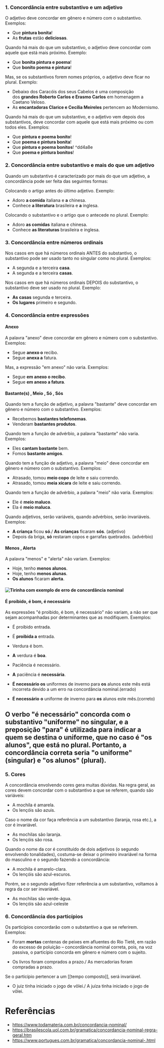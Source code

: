 ### 1. Concordância entre substantivo e um adjetivo

O adjetivo deve concordar em gênero e número com o substantivo. Exemplos:

- Que **pintura bonita**!
- As **frutas** estão **deliciosas**.

Quando há mais do que um substantivo, o adjetivo deve concordar com aquele que está mais próximo. Exemplo:

- Que **bonita pintura e poema**!
- Que **bonito poema e pintura**!

Mas, se os substantivos forem nomes próprios, o adjetivo deve ficar no plural. Exemplo:

- Debaixo dos Caracóis dos seus Cabelos é uma composição dos **grandes Roberto Carlos e Erasmo Carlos** em homenagem a Caetano Veloso.
- As **encantadoras Clarice e Cecília Meireles** pertencem ao Modernismo.

Quando há mais do que um substantivo, e o adjetivo vem depois dos substantivos, deve concordar com aquele que está mais próximo ou com todos eles. Exemplos:

- Que **pintura e poema bonito**!
- Que **poema e pintura bonita**!
- Que **pintura e poema bonitos**! ^dd4a8e
- Que **poema e pintura bonitos**!

### 2. Concordância entre substantivo e mais do que um adjetivo

Quando um substantivo é caracterizado por mais do que um adjetivo, a concordância pode ser feita das seguintes formas:

Colocando o artigo antes do último adjetivo. Exemplo:

- Adoro **a comida** italiana e **a** chinesa.
- Conhece **a literatura** brasileira e **a** inglesa.

Colocando o substantivo e o artigo que o antecede no plural. Exemplo:

- Adoro **as comidas** italiana e chinesa.
- Conhece **as literaturas** brasileira e inglesa.

### 3. Concordância entre números ordinais

Nos casos em que há números ordinais ANTES do substantivo, o substantivo pode ser usado tanto no singular como no plural. Exemplos:

- A segunda e a terceira **casa**.
- A segunda e a terceira **casas**.

Nos casos em que há números ordinais DEPOIS do substantivo, o substantivo deve ser usado no plural. Exemplo:

- **As casas** segunda e terceira.
- **Os lugares** primeiro e segundo.

### 4. Concordância entre expressões

#### Anexo

A palavra "anexo" deve concordar em gênero e número com o substantivo. Exemplos:

- Segue **anexo o** recibo.
- Segue **anexa a** fatura.

Mas, a expressão "em anexo" não varia. Exemplos:

- Segue **em anexo o recibo**.
- Segue **em anexo a fatura**.

#### Bastante(s) , Meio , Só , Sós

Quando tem a função de adjetivo, a palavra "bastante" deve concordar em gênero e número com o substantivo. Exemplos:

- Recebemos **bastantes telefonemas**.
- Venderam **bastantes produtos**.

Quando tem a função de advérbio, a palavra "bastante" não varia. Exemplos:

- Eles **cantam bastante** bem.
- Fomos **bastante amigos**.

Quando tem a função de adjetivo, a palavra "meio" deve concordar em gênero e número com o substantivo. Exemplos:

- Atrasado, tomou **meio copo** de leite e saiu correndo.
- Atrasado, tomou **meia xícara** de leite e saiu correndo.

Quando tem a função de advérbio, a palavra "meio" não varia. Exemplos:

- Ele é **meio maluco**.
- Ela é **meio maluca**.

Quando adjetivos, serão variáveis, quando advérbios, serão invariáveis.  
Exemplos:  
  
- **A criança** ficou **só**./ **As crianças** ficaram **sós**. (adjetivo)  
- Depois da briga, **só** restaram copos e garrafas quebrados. (advérbio)
#### Menos , Alerta

A palavra "menos" e "alerta" não variam. Exemplos:

- Hoje, tenho **menos alunos**.
- Hoje, tenho **menos alunas**.
- **Os alunos** ficaram **alerta**.
#### ![Tirinha com exemplo de erro de concordância nominal](https://static.todamateria.com.br/upload/ti/ri/tirinha-0.jpg)

#### É proibido, é bom, é necessário

As expressões "é proibido, é bom, é necessário" não variam, a não ser que sejam acompanhadas por determinantes que as modifiquem. Exemplos:

- É proibido entrada.
- É **proibida a** entrada.
- Verdura é bom.
- **A** verdura é **boa**.
- Paciência é necessário.
- **A** paciência é **necessária**.

- **É necessário os** uniformes de inverno para **os** alunos este mês está incorreta devido a um erro na concordância nominal.(errado)

- **É necessário** **o** uniforme de inverno para **os** alunos este mês.(correto)

O verbo "é necessário" concorda com o substantivo "uniforme" no singular, e a preposição "para" é utilizada para indicar a quem se destina o uniforme, que no caso é "os alunos", que está no plural. Portanto, a concordância correta seria "o uniforme" (singular) e "os alunos" (plural).
- 

### 5. Cores
A concordância envolvendo cores gera muitas dúvidas. Na regra geral, as cores devem concordar com o substantivo a que se referem, quando são variáveis:

- A mochila é amarela.
- Os lençóis são azuis.

Caso o nome da cor faça referência a um substantivo (laranja, rosa etc.), a cor é invariável.

- As mochilas são laranja.
- Os lençóis são rosa.

Quando o nome da cor é constituído de dois adjetivos (o segundo envolvendo tonalidades), costuma-se deixar o primeiro invariável na forma do masculino e o segundo fazendo a concordância:

- A mochila é amarelo-clara.
- Os lençóis são azul-escuros.

Porém, se o segundo adjetivo fizer referência a um substantivo, voltamos à regra da cor ser invariável.

- As mochilas são verde-água.
- Os lençóis são azul-celeste


### 6. **Concordância dos particípios**  
  
Os particípios concordarão com o substantivo a que se referirem.  
Exemplos: 

- Foram **mortas** centenas de peixes em afluentes do Rio Tietê, em razão do excesso de poluição – concordância nominal correta, pois, na voz passiva, o particípio concorda em gênero e número com o sujeito.

- Os livros foram comprados a prazo./ As mercadorias foram compradas a prazo.  
  
Se o particípio pertencer a um [[tempo composto]], será invariável.

- O juiz tinha iniciado o jogo de vôlei./ A juíza tinha iniciado o jogo de vôlei.
# Referências
- https://www.todamateria.com.br/concordancia-nominal/
- https://brasilescola.uol.com.br/gramatica/concordancia-nominal-regra-geral.htm
- https://www.portugues.com.br/gramatica/concordancia-nominal-.html